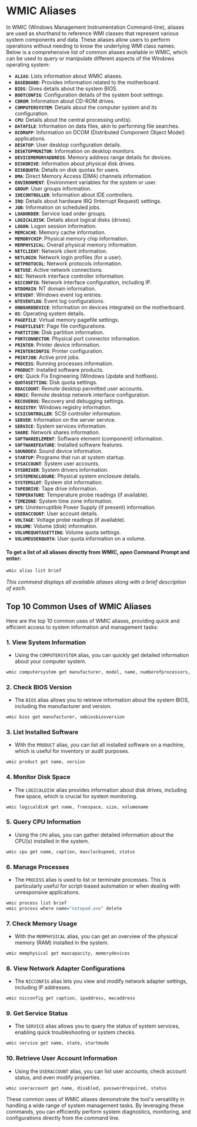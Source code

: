 # WMIC Aliases

In WMIC (Windows Management Instrumentation Command-line), aliases are used as shorthand to reference WMI classes that represent various system components and data. These aliases allow users to perform operations without needing to know the underlying WMI class names. Below is a comprehensive list of common aliases available in WMIC, which can be used to query or manipulate different aspects of the Windows operating system:

- **`ALIAS`**: Lists information about WMIC aliases.
- **`BASEBOARD`**: Provides information related to the motherboard.
- **`BIOS`**: Gives details about the system BIOS.
- **`BOOTCONFIG`**: Configuration details of the system boot settings.
- **`CDROM`**: Information about CD-ROM drives.
- **`COMPUTERSYSTEM`**: Details about the computer system and its configuration.
- **`CPU`**: Details about the central processing unit(s).
- **`DATAFILE`**: Information on data files, akin to performing file searches.
- **`DCOMAPP`**: Information on DCOM (Distributed Component Object Model) applications.
- **`DESKTOP`**: User desktop configuration details.
- **`DESKTOPMONITOR`**: Information on desktop monitors.
- **`DEVICEMEMORYADDRESS`**: Memory address range details for devices.
- **`DISKDRIVE`**: Information about physical disk drives.
- **`DISKQUOTA`**: Details on disk quotas for users.
- **`DMA`**: Direct Memory Access (DMA) channels information.
- **`ENVIRONMENT`**: Environment variables for the system or user.
- **`GROUP`**: User groups information.
- **`IDECONTROLLER`**: Information about IDE controllers.
- **`IRQ`**: Details about hardware IRQ (Interrupt Request) settings.
- **`JOB`**: Information on scheduled jobs.
- **`LOADORDER`**: Service load order groups.
- **`LOGICALDISK`**: Details about logical disks (drives).
- **`LOGON`**: Logon session information.
- **`MEMCACHE`**: Memory cache information.
- **`MEMORYCHIP`**: Physical memory chip information.
- **`MEMPHYSICAL`**: Overall physical memory information.
- **`NETCLIENT`**: Network client information.
- **`NETLOGIN`**: Network login profiles (for a user).
- **`NETPROTOCOL`**: Network protocols information.
- **`NETUSE`**: Active network connections.
- **`NIC`**: Network interface controller information.
- **`NICCONFIG`**: Network interface configuration, including IP.
- **`NTDOMAIN`**: NT domain information.
- **`NTEVENT`**: Windows event log entries.
- **`NTEVENTLOG`**: Event log configurations.
- **`ONBOARDDEVICE`**: Information on devices integrated on the motherboard.
- **`OS`**: Operating system details.
- **`PAGEFILE`**: Virtual memory pagefile settings.
- **`PAGEFILESET`**: Page file configurations.
- **`PARTITION`**: Disk partition information.
- **`PORTCONNECTOR`**: Physical port connector information.
- **`PRINTER`**: Printer device information.
- **`PRINTERCONFIG`**: Printer configuration.
- **`PRINTJOB`**: Active print jobs.
- **`PROCESS`**: Running processes information.
- **`PRODUCT`**: Installed software products.
- **`QFE`**: Quick Fix Engineering (Windows Update and hotfixes).
- **`QUOTASETTING`**: Disk quota settings.
- **`RDACCOUNT`**: Remote desktop permitted user accounts.
- **`RDNIC`**: Remote desktop network interface configuration.
- **`RECOVEROS`**: Recovery and debugging settings.
- **`REGISTRY`**: Windows registry information.
- **`SCSICONTROLLER`**: SCSI controller information.
- **`SERVER`**: Information on the server service.
- **`SERVICE`**: System services information.
- **`SHARE`**: Network shares information.
- **`SOFTWAREELEMENT`**: Software element (component) information.
- **`SOFTWAREFEATURE`**: Installed software features.
- **`SOUNDDEV`**: Sound device information.
- **`STARTUP`**: Programs that run at system startup.
- **`SYSACCOUNT`**: System user accounts.
- **`SYSDRIVER`**: System drivers information.
- **`SYSTEMENCLOSURE`**: Physical system enclosure details.
- **`SYSTEMSLOT`**: System slot information.
- **`TAPEDRIVE`**: Tape drive information.
- **`TEMPERATURE`**: Temperature probe readings (if available).
- **`TIMEZONE`**: System time zone information.
- **`UPS`**: Uninterruptible Power Supply (if present) information.
- **`USERACCOUNT`**: User account details.
- **`VOLTAGE`**: Voltage probe readings (if available).
- **`VOLUME`**: Volume (disk) information.
- **`VOLUMEQUOTASETTING`**: Volume quota settings.
- **`VOLUMEUSERQUOTA`**: User quota information on a volume.

#### To get a list of all aliases directly from WMIC, open Command Prompt and enter:

```cmd
wmic alias list brief
```
*This command displays all available aliases along with a brief description of each.*

## Top 10 Common Uses of WMIC Aliases
Here are the top 10 common uses of WMIC aliases, providing quick and efficient access to system information and management tasks:

### 1. View System Information
- Using the `COMPUTERSYSTEM` alias, you can quickly get detailed information about your computer system. 

```cmd
wmic computersystem get manufacturer, model, name, numberofprocessors, systemtype
```

### 2. Check BIOS Version
- The `BIOS` alias allows you to retrieve information about the system BIOS, including the manufacturer and version.

```cmd
wmic bios get manufacturer, smbiosbiosversion
```

### 3. List Installed Software
- With the `PRODUCT` alias, you can list all installed software on a machine, which is useful for inventory or audit purposes.

```cmd
wmic product get name, version
```

### 4. Monitor Disk Space
- The `LOGICALDISK` alias provides information about disk drives, including free space, which is crucial for system monitoring.

```cmd
wmic logicaldisk get name, freespace, size, volumename
```

### 5. Query CPU Information
- Using the `CPU` alias, you can gather detailed information about the CPU(s) installed in the system.

```cmd
wmic cpu get name, caption, maxclockspeed, status
```

### 6. Manage Processes
- The `PROCESS` alias is used to list or terminate processes. This is particularly useful for script-based automation or when dealing with unresponsive applications.

```cmd
wmic process list brief
wmic process where name="notepad.exe" delete
```

### 7. Check Memory Usage
- With the `MEMPHYSICAL` alias, you can get an overview of the physical memory (RAM) installed in the system.

```cmd
wmic memphysical get maxcapacity, memorydevices
```

### 8. View Network Adapter Configurations
- The `NICCONFIG` alias lets you view and modify network adapter settings, including IP addresses.

```cmd
wmic nicconfig get caption, ipaddress, macaddress
```

### 9. Get Service Status
- The `SERVICE` alias allows you to query the status of system services, enabling quick troubleshooting or system checks.

```cmd
wmic service get name, state, startmode
```

### 10. Retrieve User Account Information
- Using the `USERACCOUNT` alias, you can list user accounts, check account status, and even modify properties.

```cmd
wmic useraccount get name, disabled, passwordrequired, status
```

These common uses of WMIC aliases demonstrate the tool's versatility in handling a wide range of system management tasks. By leveraging these commands, you can efficiently perform system diagnostics, monitoring, and configurations directly from the command line.



